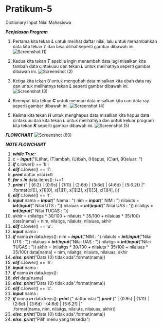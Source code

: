 # Pratikum-5
Dictionary Input Nilai Mahasiswa

_**Penjelasan Program**_

1. Pertama kita tekan _**L**_ untuk melihat daftar nilai, lalu untuk menambahkan data kita tekan _**T**_ dan bisa dilihat seperti gambar dibawah ini.
![Screenshot (1)](https://user-images.githubusercontent.com/56881488/70243335-faeaf900-17a4-11ea-9e99-7cddb3f86cad.png)

2. Kedua kita tekan _**T**_ apabila ingin menambah data lagi misalkan kita tambah data cintakuuu dan tekan _**L**_ untuk melihatnya seperti gambar dibawah ini.
![Screenshot (2)](https://user-images.githubusercontent.com/56881488/70243336-fb838f80-17a4-11ea-9f4b-b9ea2b7a5f02.png)

3. Ketiga kita tekan _**U**_ untuk mengubah data misalkan kita ubah data ray dan untuk melihatnya tekan _**L**_ seperti gambar dibawah ini.
![Screenshot (3)](https://user-images.githubusercontent.com/56881488/70243356-04746100-17a5-11ea-8e72-9fea086014ea.png)

4. Keempat kita tekan _**C**_ untuk mencari data misalkan kita cari data ray seperti gambar dibawah ini.
![Screenshot (4)](https://user-images.githubusercontent.com/56881488/70243359-04746100-17a5-11ea-9b3c-5e665e439b97.png)

5. Kelima kita tekan _**H**_ untuk menghapus data misalkan kita hapus data cintakuuu dan kita tekan _**L**_ untuk melihatnya dan untuk keluar program kita tekan _**K**_ seperti gambar dibawah ini.
![Screenshot (5)](https://user-images.githubusercontent.com/56881488/70243361-050cf780-17a5-11ea-9a4b-1844b435a461.png)

_**FLOWCHART**_
![Screenshot (60)](https://user-images.githubusercontent.com/56881488/70244817-b319a100-17a7-11ea-81f4-3e9ab2db4129.png)

_**NOTE FLOWCHART**_
1. _**while True:**_
2. c = _**input**_("(L)ihat, (T)ambah, (U)bah, (H)apus, (C)ari, (K)eluar: ")
3. _**if**_ c.lower() == 'k':
4. _**elif**_ c.lower() == 'l':
5. _**print**_ daftar nilai
   i=0
6. _**for**_ x _**in**_ data.items(): 
	i+=1
7. _**print**_ (" |  {6:2} | {0:9s}  | {1:11} | {2:6d} | {3:6d} | {4:6d} | {5:6.2f} |"\
                   .format(x[0], x[1][0], x[1][1], x[1][2], x[1][3], x[1][4], i))
8. _**elif**_ c.lower() == 't':
9. _**input**_ nama = _**input**_(" Nama        : ")
        nim = _**input**_(" NIM         : ")
        nilaiuts = _**int**_(_**input**_(" Nilai UTS   : "))
        nilaiuas = _**int**_(_**input**_(" Nilai UAS   : "))
        nilaitgs = _**int**_(_**input**_(" Nilai TUGAS : "))
10. akhir = (nilaitgs * 30/100 + nilaiuts * 35/100 + nilaiuas * 35/100)
    data[nama] = nim, nilaitgs, nilaiuts, nilaiuas, akhir
11. _**elif**_ c.lower() == 'u':
12. _**input**_ nama :
13. _**if**_ nama _**in**_ data.keys():
	nim = _**input**_("NIM         : ")
        nilaiuts = _**int**_(_**input**_("Nilai UTS   : "))
        nilaiuas = _**int**_(_**input**_("Nilai UAS   : "))
        nilaitgs = _**int**_(_**input**_("Nilai TUGAS : "))
        akhir = (nilaitgs * 30/100 + nilaiuts * 35/100 + nilaiuas * 35/100)
        data[nama] = nim, nilaitgs, nilaiuts, nilaiuas, akhir
14. _**else**_:
             _**print**_("Data {0} tidak ada".format(nama))
15. _**elif**_ c.lower() == 'h':
16. _**input**_ nama :
17. _**if**_ nama _**in**_ data.keys(): 
18. _**del**_ data[nama]
19. _**else**_:
        _**print**_("Data {0} tidak ada".format(nama))
20. _**elif**_ c.lower() == 'c':
21. _**input**_ nama :
22. _**if**_ nama _**in**_ data.keys():
	_**print**_ (" daftar nilai ")
	_**print**_ (" | {0:9s}  | {1:11} | {2:6d} | {3:6d} | {4:6d} | {5:6.2f} |"\
                   .format(nama, nim, nilaitgs, nilaiuts, nilaiuas, akhir))
23. _**else**_:
        _**print**_("Data {0} tidak ada".format(nama))
24. _**else**_:
        _**print**_("Pilih menu yang tersedia")

